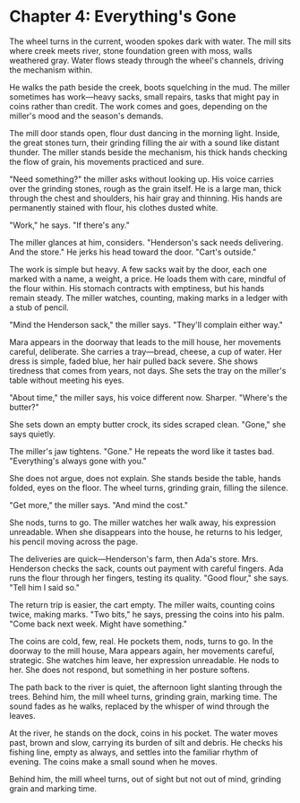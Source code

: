 # Chapter 4: Everything's Gone

The wheel turns in the current, wooden spokes dark with water. The mill sits where creek meets river, stone foundation green with moss, walls weathered gray. Water flows steady through the wheel's channels, driving the mechanism within.

He walks the path beside the creek, boots squelching in the mud. The miller sometimes has work—heavy sacks, small repairs, tasks that might pay in coins rather than credit. The work comes and goes, depending on the miller's mood and the season's demands.

The mill door stands open, flour dust dancing in the morning light. Inside, the great stones turn, their grinding filling the air with a sound like distant thunder. The miller stands beside the mechanism, his thick hands checking the flow of grain, his movements practiced and sure.

"Need something?" the miller asks without looking up. His voice carries over the grinding stones, rough as the grain itself. He is a large man, thick through the chest and shoulders, his hair gray and thinning. His hands are permanently stained with flour, his clothes dusted white.

"Work," he says. "If there's any."

The miller glances at him, considers. "Henderson's sack needs delivering. And the store." He jerks his head toward the door. "Cart's outside."

The work is simple but heavy. A few sacks wait by the door, each one marked with a name, a weight, a price. He loads them with care, mindful of the flour within. His stomach contracts with emptiness, but his hands remain steady. The miller watches, counting, making marks in a ledger with a stub of pencil.

"Mind the Henderson sack," the miller says. "They'll complain either way."

Mara appears in the doorway that leads to the mill house, her movements careful, deliberate. She carries a tray—bread, cheese, a cup of water. Her dress is simple, faded blue, her hair pulled back severe. She shows tiredness that comes from years, not days. She sets the tray on the miller's table without meeting his eyes.

"About time," the miller says, his voice different now. Sharper. "Where's the butter?"

She sets down an empty butter crock, its sides scraped clean. "Gone," she says quietly.

The miller's jaw tightens. "Gone." He repeats the word like it tastes bad. "Everything's always gone with you."

She does not argue, does not explain. She stands beside the table, hands folded, eyes on the floor. The wheel turns, grinding grain, filling the silence.

"Get more," the miller says. "And mind the cost."

She nods, turns to go. The miller watches her walk away, his expression unreadable. When she disappears into the house, he returns to his ledger, his pencil moving across the page.

The deliveries are quick—Henderson's farm, then Ada's store. Mrs. Henderson checks the sack, counts out payment with careful fingers. Ada runs the flour through her fingers, testing its quality. "Good flour," she says. "Tell him I said so."

The return trip is easier, the cart empty. The miller waits, counting coins twice, making marks. "Two bits," he says, pressing the coins into his palm. "Come back next week. Might have something."

The coins are cold, few, real. He pockets them, nods, turns to go. In the doorway to the mill house, Mara appears again, her movements careful, strategic. She watches him leave, her expression unreadable. He nods to her. She does not respond, but something in her posture softens.

The path back to the river is quiet, the afternoon light slanting through the trees. Behind him, the mill wheel turns, grinding grain, marking time. The sound fades as he walks, replaced by the whisper of wind through the leaves.

At the river, he stands on the dock, coins in his pocket. The water moves past, brown and slow, carrying its burden of silt and debris. He checks his fishing line, empty as always, and settles into the familiar rhythm of evening. The coins make a small sound when he moves.

Behind him, the mill wheel turns, out of sight but not out of mind, grinding grain and marking time.